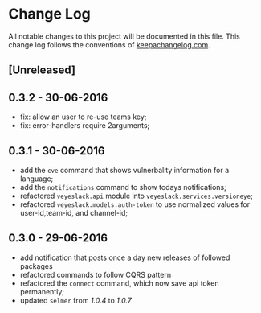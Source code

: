 # Change Log
All notable changes to this project will be documented in this file. This change log follows the conventions of [keepachangelog.com](http://keepachangelog.com/).

## [Unreleased]

## 0.3.2 - 30-06-2016

- fix: allow an user to re-use teams key;
- fix: error-handlers require 2arguments;

## 0.3.1 - 30-06-2016

- add the `cve` command that shows vulnerbality information for a language;
- add the `notifications` command to show todays notifications;
- refactored `veyeslack.api` module into `veyeslack.services.versioneye`;
- refactored `veyeslack.models.auth-token` to use normalized values for user-id,team-id, and channel-id;

## 0.3.0 - 29-06-2016

- add notification that posts once a day new releases of followed packages
- refactored commands to follow CQRS pattern
- refactored the `connect` command, which now save api token permanently;
- updated `selmer` from _1.0.4_ to _1.0.7_


